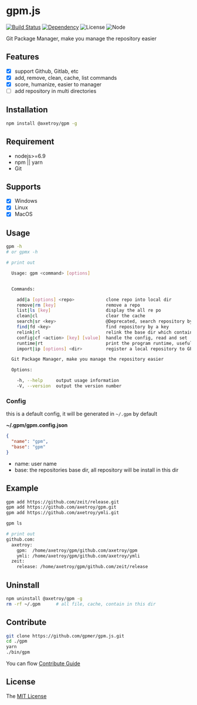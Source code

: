# gpm.js 
[![Build Status](https://travis-ci.org/gpmer/gpm.js.svg?branch=master)](https://travis-ci.org/gpmer/gpm.js)
[![Dependency](https://david-dm.org/gpmer/gpm.js.svg)](https://david-dm.org/gpmer/gpm.js)
![License](https://img.shields.io/badge/license-MIT-green.svg)
![Node](https://img.shields.io/badge/node-%3E=6.9-blue.svg?style=flat-square)



Git Package Manager, make you manage the repository easier

## Features

- [x] support Github, Gitlab, etc
- [x] add, remove, clean, cache, list commands
- [x] score, humanize, easier to manager
- [ ] add repository in multi directories

## Installation
```bash
npm install @axetroy/gpm -g
```

## Requirement

- nodejs>=6.9
- npm || yarn
- Git

## Supports

- [x] Windows
- [x] Linux
- [x] MacOS

## Usage

```bash
gpm -h
# or gpmx -h

# print out

  Usage: gpm <command> [options]


  Commands:

    add|a [options] <repo>            clone repo into local dir
    remove|rm [key]                   remove a repo
    list|ls [key]                     display the all re po
    clean|cl                          clear the cache
    search|sr <key>                   @Deprecated, search repository by a key
    find|fd <key>                     find repository by a key
    relink|rl                         relink the base dir which contain repositories if you delete repository manually
    config|cf <action> [key] [value]  handle the config, read and set
    runtime|rt                        print the program runtime, useful for submit a issue
    import|ip [options] <dir>         register a local repository to GPM

  Git Package Manager, make you manage the repository easier

  Options:

    -h, --help     output usage information
    -V, --version  output the version number

```

### Config

this is a default config, it will be generated in ``~/.gpm`` by default

**~/.gpm/gpm.config.json**

```json
{
  "name": "gpm",
  "base": "gpm"
}
```

- name: user name
- base: the repositories base dir, all repository will be install in this dir

## Example

```bash
gpm add https://github.com/zeit/release.git
gpm add https://github.com/axetroy/gpm.git
gpm add https://github.com/axetroy/ymli.git

gpm ls

# print out
github.com: 
  axetroy: 
    gpm:  /home/axetroy/gpm/github.com/axetroy/gpm
    ymli: /home/axetroy/gpm/github.com/axetroy/ymli
  zeit: 
    release: /home/axetroy/gpm/github.com/zeit/release
```

## Uninstall

```bash
npm uninstall @axetroy/gpm -g
rm -rf ~/.gpm      # all file, cache, contain in this dir
```

## Contribute

```bash
git clone https://github.com/gpmer/gpm.js.git
cd ./gpm
yarn
./bin/gpm
```

You can flow [Contribute Guide](https://github.com/gpmer/gpm.js/blob/master/contributing.md)

## License

The [MIT License](https://github.com/gpmer/gpm.js/blob/master/LICENSE)
